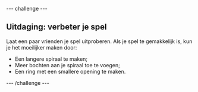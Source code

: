 \--- challenge \---

## Uitdaging: verbeter je spel

Laat een paar vrienden je spel uitproberen. Als je spel te gemakkelijk is, kun je het moeilijker maken door:

- Een langere spiraal te maken;
- Meer bochten aan je spiraal toe te voegen;
- Een ring met een smallere opening te maken.

\--- /challenge \---